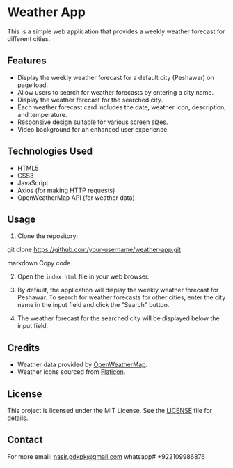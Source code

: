 # Weather App

This is a simple web application that provides a weekly weather forecast for different cities.

## Features

- Display the weekly weather forecast for a default city (Peshawar) on page load.
- Allow users to search for weather forecasts by entering a city name.
- Display the weather forecast for the searched city.
- Each weather forecast card includes the date, weather icon, description, and temperature.
- Responsive design suitable for various screen sizes.
- Video background for an enhanced user experience.

## Technologies Used

- HTML5
- CSS3
- JavaScript
- Axios (for making HTTP requests)
- OpenWeatherMap API (for weather data)

## Usage

1. Clone the repository:

git clone https://github.com/your-username/weather-app.git

markdown
Copy code

2. Open the `index.html` file in your web browser.

3. By default, the application will display the weekly weather forecast for Peshawar. To search for weather forecasts for other cities, enter the city name in the input field and click the "Search" button.

4. The weather forecast for the searched city will be displayed below the input field.

## Credits

- Weather data provided by [OpenWeatherMap](https://openweathermap.org/).
- Weather icons sourced from [Flaticon](https://www.flaticon.com/).

## License

This project is licensed under the MIT License. See the [LICENSE](LICENSE) file for details.

## Contact
For more email: nasir.gdkpk@gmail.com
whatsapp# +922109986876